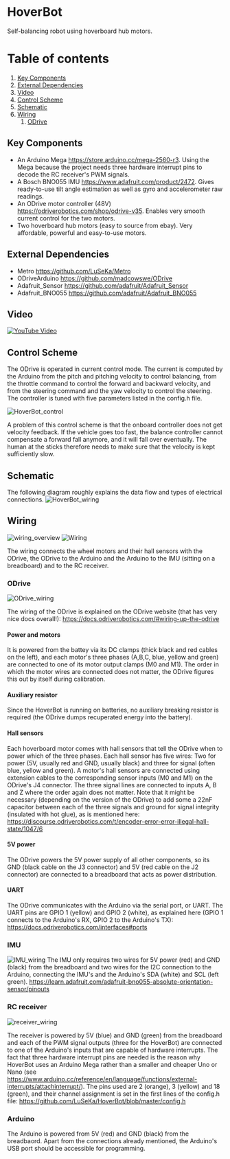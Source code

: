 # HoverBot
Self-balancing robot using hoverboard hub motors.

# Table of contents
1. [Key Components](#components)
2. [External Dependencies](#dependencies)
3. [Video](#video)
4. [Control Scheme](#control)
5. [Schematic](#schematic)
6. [Wiring](#wiring)
    1. [ODrive](#odrive)

## Key Components <a name="components"></a>
* An Arduino Mega https://store.arduino.cc/mega-2560-r3. Using the Mega because the project needs three hardware interrupt pins to decode the RC receiver's PWM signals.
* A Bosch BNO055 IMU https://www.adafruit.com/product/2472. Gives ready-to-use tilt angle estimation as well as gyro and accelerometer raw readings.
* An ODrive motor controller (48V) https://odriverobotics.com/shop/odrive-v35. Enables very smooth current control for the two motors.
* Two hoverboard hub motors (easy to source from ebay). Very affordable, powerful and easy-to-use motors.

## External Dependencies <a name="dependencies"></a>
* Metro https://github.com/LuSeKa/Metro
* ODriveArduino https://github.com/madcowswe/ODrive
* Adafruit_Sensor https://github.com/adafruit/Adafruit_Sensor
* Adafruit_BNO055 https://github.com/adafruit/Adafruit_BNO055


## Video <a name="video"></a>
[![YouTube Video](https://img.youtube.com/vi/jp_vRK7mbwY/0.jpg)](https://www.youtube.com/watch?v=jp_vRK7mbwY)

## Control Scheme <a name="control"></a>
The ODrive is operated in current control mode. The current is computed by the Arduino from the pitch and pitching velocity to control balancing, from the throttle command to control the forward and backward velocity, and from the steering command and the yaw velocity to control the steering. The controller is tuned with five parameters listed in the config.h file.

![HoverBot_control](https://user-images.githubusercontent.com/8363989/56305285-4aaa8080-6140-11e9-976f-1688bf279cee.png)

A problem of this control scheme is that the onboard controller does not get velocity feedback. If the vehicle goes too fast, the balance controller cannot compensate a forward fall anymore, and it will fall over eventually. The human at the sticks therefore needs to make sure that the velocity is kept sufficiently slow.

## Schematic <a name="schematic"></a>
The following diagram roughly explains the data flow and types of electrical connections.
![HoverBot_wiring](https://user-images.githubusercontent.com/8363989/56580510-f5a0bb80-65d2-11e9-9292-611b99229bdf.png)

## Wiring <a name="wiring"></a>
![wiring_overview](https://user-images.githubusercontent.com/8363989/57559699-70175c80-7383-11e9-83e8-08cd853fea0c.JPG)
![Wiring](https://user-images.githubusercontent.com/8363989/57575009-eaf37c80-7442-11e9-9ee3-52118415944d.png)

The wiring connects the wheel motors and their hall sensors with the ODrive, the ODrive to the Arduino and the Arduino to the IMU (sitting on a breadboard) and to the RC receiver.

### ODrive <a name="odrive"></a>
![ODrive_wiring](https://user-images.githubusercontent.com/8363989/57559385-d4392100-7381-11e9-80dc-377392724488.JPG)

The wiring of the ODrive is explained on the ODrive website (that has very nice docs overall!):
https://docs.odriverobotics.com/#wiring-up-the-odrive
#### Power and motors
It is powered from the battey via its DC clamps (thick black and red cables on the left), and each motor's three phases (A,B,C, blue, yellow and green) are connected to one of its motor output clamps (M0 and M1). The order in which the motor wires are connected does not matter, the ODrive figures this out by itself during calibration.
#### Auxiliary resistor
Since the HoverBot is running on batteries, no auxiliary breaking resistor is required (the ODrive dumps recuperated energy into the battery).
#### Hall sensors
Each hoverboard motor comes with hall sensors that tell the ODrive when to power which of the three phases. Each hall sensor has five wires: Two for power (5V, usually red and GND, usually black) and three for signal (often blue, yellow and green). A motor's hall sensors are connected using extension cables to the corresponding sensor inputs (M0 and M1) on the ODrive's J4 connector. The three signal lines are connected to inputs A, B and Z where the order again does not matter. Note that it might be necessary (depending on the version of the ODrive) to add some a 22nF capacitor between each of the three signals and ground for signal integrity (insulated with hot glue), as is mentioned here:
https://discourse.odriverobotics.com/t/encoder-error-error-illegal-hall-state/1047/6
#### 5V power
The ODrive powers the 5V power supply of all other components, so its GND (black cable on the J3 connector) and 5V (red cable on the J2 connector) are connected to a breadboard that acts as power distribution.
#### UART
The ODrive communicates with the Arduino via the serial port, or UART. The UART pins are GPIO 1 (yellow) and GPIO 2 (white), as explained here (GPIO 1 connects to the Arduino's RX, GPIO 2 to the Arduino's TX):
https://docs.odriverobotics.com/interfaces#ports

### IMU
![IMU_wiring](https://user-images.githubusercontent.com/8363989/57559420-f894fd80-7381-11e9-9e10-169256ba9f3b.JPG)
The IMU only requires two wires for 5V power (red) and GND (black) from the breadboard and two wires for the I2C connection to the Arduino, connecting the IMU's and the Arduino's SDA (white) and SCL (left green). https://learn.adafruit.com/adafruit-bno055-absolute-orientation-sensor/pinouts

### RC receiver
![receiver_wiring](https://user-images.githubusercontent.com/8363989/57559358-b4a1f880-7381-11e9-810b-370e0001104c.JPG)

The receiver is powered by 5V (blue) and GND (green) from the breadboard and each of the PWM signal outputs (three for the HoverBot) are connected to one of the Arduino's inputs that are capable of hardware interrupts. The fact that three hardware interrupt pins are needed is the reason why HoverBot uses an Arduino Mega rather than a smaller and cheaper Uno or Nano (see https://www.arduino.cc/reference/en/language/functions/external-interrupts/attachinterrupt/). The pins used are 2 (orange), 3 (yellow) and 18 (green), and their channel assignment is set in the first lines of the config.h file: https://github.com/LuSeKa/HoverBot/blob/master/config.h

### Arduino
The Arduino is powered from 5V (red) and GND (black) from the breadbaord. Apart from the connections already mentioned, the Arduino's USB port should be accessible for programming.


